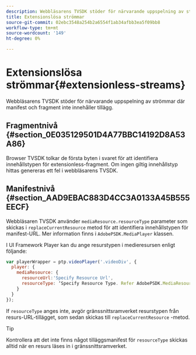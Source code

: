 ```yaml
---
description: Webbläsarens TVSDK stöder för närvarande uppspelning av strömmar där manifest och fragment inte innehåller tillägg.
title: Extensionslösa strömmar
source-git-commit: 02ebc3548a254b2a6554f1ab34afbb3ea5f09bb8
workflow-type: tm+mt
source-wordcount: '149'
ht-degree: 0%

---
```


# Extensionslösa strömmar{#extensionless-streams}

Webbläsarens TVSDK stöder för närvarande uppspelning av strömmar där manifest och fragment inte innehåller tillägg.

## Fragmentnivå {#section_0E035129501D4A77BBC14192D8A53A86}

Browser TVSDK tolkar de första byten i svaret för att identifiera innehållstypen för extensionless-fragment. Om ingen giltig innehållstyp hittas genereras ett fel i webbläsarens TVSDK.

## Manifestnivå {#section_AAD9EBAC883D4CC3A0133A45B555EECF}

Webbläsaren TVSDK använder `mediaResource.resourceType` parameter som skickas i `replaceCurrentResource` metod för att identifiera innehållstypen för manifest-URL. Mer information finns i `AdobePSDK.MediaPlayer` klassen.

I UI Framework Player kan du ange resurstypen i medieresursen enligt följande:

```js
var playerWrapper = ptp.videoPlayer('.videoDiv', { 
  player: { 
    mediaResource: { 
      resourceUrl:'Specify Resource Url', 
      resourceType: ‘Specify Resource Type. Refer AdobePSDK.MediaResourceType' 
    } 
  } 
}); 
```

If `resourceType` anges inte, avgör gränssnittsramverket resurstypen från resurs-URL-tillägget, som sedan skickas till `replaceCurrentResource` -metod.

>[!TIP]
>
>Kontrollera att det inte finns något tilläggsmanifest för `resourceType` skickas alltid när en resurs läses in i gränssnittsramverket.
